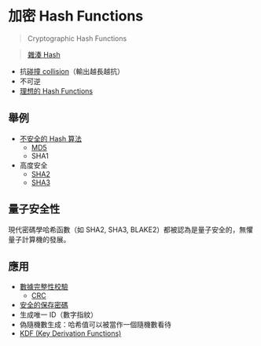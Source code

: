 # 加密 Hash Functions 
>Cryptographic Hash Functions

>[雜湊 Hash](演算法/雜湊%20Hash.md)


- 抗[碰撞 collision](演算法/碰撞%20collision.md)（輸出越長越抗）
- 不可逆
- [理想的 Hash Functions](演算法/理想的%20Hash%20Functions.md)



## 舉例
- [不安全的 Hash 算法](演算法/不安全的%20Hash%20算法.md)
	- [MD5](演算法/MD5.md)
	- SHA1
- 高度安全
	- [SHA2](演算法/SHA2.md)
	- [SHA3](演算法/SHA3.md)



## 量子安全性

現代密碼學哈希函數（如 SHA2, SHA3, BLAKE2）都被認為是量子安全的，無懼量子計算機的發展。


## 應用
- [數據完整性校驗](演算法/數據完整性校驗.md)
	- [CRC](演算法/CRC.md)
- [安全的保存密碼](演算法/安全的保存密碼.md)
- 生成唯一 ID（數字指紋）
- 偽隨機數生成：哈希值可以被當作一個隨機數看待
- [KDF (Key Derivation Functions)](演算法/KDF%20(Key%20Derivation%20Functions).md)



